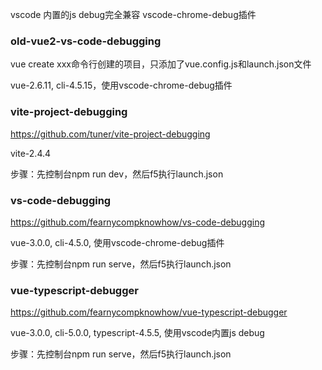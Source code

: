 vscode 内置的js debug完全兼容 vscode-chrome-debug插件



### old-vue2-vs-code-debugging

vue create xxx命令行创建的项目，只添加了vue.config.js和launch.json文件

vue-2.6.11, cli-4.5.15，使用vscode-chrome-debug插件



### vite-project-debugging

https://github.com/tuner/vite-project-debugging

vite-2.4.4

步骤：先控制台npm run dev，然后f5执行launch.json



### vs-code-debugging

https://github.com/fearnycompknowhow/vs-code-debugging

vue-3.0.0, cli-4.5.0, 使用vscode-chrome-debug插件

步骤：先控制台npm run serve，然后f5执行launch.json



### vue-typescript-debugger

https://github.com/fearnycompknowhow/vue-typescript-debugger

vue-3.0.0, cli-5.0.0, typescript-4.5.5, 使用vscode内置js debug

步骤：先控制台npm run serve，然后f5执行launch.json









